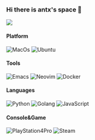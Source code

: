### Hi there is antx's space 👋

<!--
**antx-code/antx-code** is a ✨ _special_ ✨ repository because its `README.md` (this file) appears on your GitHub profile.

Here are some ideas to get you started:

- 🔭 I’m currently working on ...
- 🌱 I’m currently learning ...
- 👯 I’m looking to collaborate on ...
- 🤔 I’m looking for help with ...
- 💬 Ask me about ...
- 📫 How to reach me: ...
- 😄 Pronouns: ...
- ⚡ Fun fact: ...
-->

![](https://github-readme-stats.vercel.app/api?username=antx-code&show_icons=True&theme=cobalt)

#### Platform

![MacOs](https://img.shields.io/badge/macOS-Catalina-d0d1d4?style=flat-square&logo=Apple)
![Ubuntu](https://img.shields.io/badge/Ubuntu-18.04%20LTS-E95420?style=flat-square&logo=Ubuntu)

#### Tools

![Emacs](https://img.shields.io/badge/-Emacs-563D7C?style=flat-square&logo=emacs&logoColor=ffffff)
![Neovim](https://img.shields.io/badge/-neovim-57A143?style=flat-square&logo=neovim&logoColor=ffffff)
![Docker](https://img.shields.io/badge/-Docker-2496ED?style=flat-square&logo=docker&logoColor=ffffff)

#### Languages

![Python](https://img.shields.io/badge/-python-3776AB?style=flat-square&logo=python&logoColor=ffffff)
![Golang](https://img.shields.io/badge/-go-00ADD8?style=flat-square&logo=go&logoColor=ffffff)
![JavaScript](https://img.shields.io/badge/-javascript-F7DF1E?style=flat-square&logo=javascript&logoColor=ffffff)

#### Console&Game

![PlayStation4Pro](https://img.shields.io/badge/-PlayStation%204%20Pro-eeeeee?style=flat-square&logo=playstation5&logoColor=000000)
![Steam](https://img.shields.io/badge/Steam-171a21?style=flat-square&logo=steam&logoColor=ffffff)
